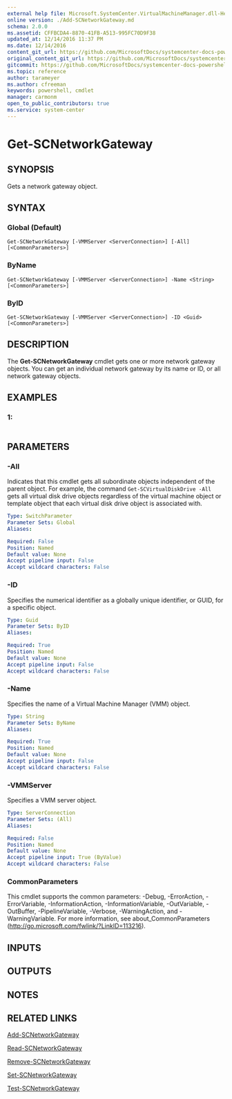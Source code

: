 ```yaml
---
external help file: Microsoft.SystemCenter.VirtualMachineManager.dll-Help.xml
online version: ./Add-SCNetworkGateway.md
schema: 2.0.0
ms.assetid: CFFBCDA4-8870-41FB-A513-995FC70D9F38
updated_at: 12/14/2016 11:37 PM
ms.date: 12/14/2016
content_git_url: https://github.com/MicrosoftDocs/systemcenter-docs-powershell/blob/master/systemcenter-cmdlets/SystemCenter2016/VirtualMachineManager/v1/Get-SCNetworkGateway.md
original_content_git_url: https://github.com/MicrosoftDocs/systemcenter-docs-powershell/blob/master/systemcenter-cmdlets/SystemCenter2016/VirtualMachineManager/v1/Get-SCNetworkGateway.md
gitcommit: https://github.com/MicrosoftDocs/systemcenter-docs-powershell/blob/ddd0fefc9adaabb9394eb6c21b33370913d1830d/systemcenter-cmdlets/SystemCenter2016/VirtualMachineManager/v1/Get-SCNetworkGateway.md
ms.topic: reference
author: tarameyer
ms.author: cfreeman
keywords: powershell, cmdlet
manager: carmonm
open_to_public_contributors: true
ms.service: system-center
---
```


# Get-SCNetworkGateway

## SYNOPSIS
Gets a network gateway object.

## SYNTAX

### Global (Default)
```
Get-SCNetworkGateway [-VMMServer <ServerConnection>] [-All] [<CommonParameters>]
```

### ByName
```
Get-SCNetworkGateway [-VMMServer <ServerConnection>] -Name <String> [<CommonParameters>]
```

### ByID
```
Get-SCNetworkGateway [-VMMServer <ServerConnection>] -ID <Guid> [<CommonParameters>]
```

## DESCRIPTION
The **Get-SCNetworkGateway** cmdlet gets one or more network gateway objects.
You can get an individual network gateway by its name or ID, or all network gateway objects.

## EXAMPLES

### 1:
```

```

## PARAMETERS

### -All
Indicates that this cmdlet gets all subordinate objects independent of the parent object.
For example, the command `Get-SCVirtualDiskDrive -All` gets all virtual disk drive objects regardless of the virtual machine object or template object that each virtual disk drive object is associated with.

```yaml
Type: SwitchParameter
Parameter Sets: Global
Aliases: 

Required: False
Position: Named
Default value: None
Accept pipeline input: False
Accept wildcard characters: False
```

### -ID
Specifies the numerical identifier as a globally unique identifier, or GUID, for a specific object.

```yaml
Type: Guid
Parameter Sets: ByID
Aliases: 

Required: True
Position: Named
Default value: None
Accept pipeline input: False
Accept wildcard characters: False
```

### -Name
Specifies the name of a Virtual Machine Manager (VMM) object.

```yaml
Type: String
Parameter Sets: ByName
Aliases: 

Required: True
Position: Named
Default value: None
Accept pipeline input: False
Accept wildcard characters: False
```

### -VMMServer
Specifies a VMM server object.

```yaml
Type: ServerConnection
Parameter Sets: (All)
Aliases: 

Required: False
Position: Named
Default value: None
Accept pipeline input: True (ByValue)
Accept wildcard characters: False
```

### CommonParameters
This cmdlet supports the common parameters: -Debug, -ErrorAction, -ErrorVariable, -InformationAction, -InformationVariable, -OutVariable, -OutBuffer, -PipelineVariable, -Verbose, -WarningAction, and -WarningVariable. For more information, see about_CommonParameters (http://go.microsoft.com/fwlink/?LinkID=113216).

## INPUTS

## OUTPUTS

## NOTES

## RELATED LINKS

[Add-SCNetworkGateway](xref:SystemCenter2016/VirtualMachineManager/v1/Add-SCNetworkGateway.md)

[Read-SCNetworkGateway](xref:SystemCenter2016/VirtualMachineManager/v1/Read-SCNetworkGateway.md)

[Remove-SCNetworkGateway](xref:SystemCenter2016/VirtualMachineManager/v1/Remove-SCNetworkGateway.md)

[Set-SCNetworkGateway](xref:SystemCenter2016/VirtualMachineManager/v1/Set-SCNetworkGateway.md)

[Test-SCNetworkGateway](xref:SystemCenter2016/VirtualMachineManager/v1/Test-SCNetworkGateway.md)

